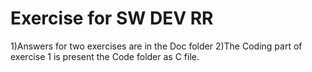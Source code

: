 # Exercise for SW DEV RR

1)Answers for two exercises are in the Doc folder
2)The Coding part of exercise 1 is present the Code folder as C file.
